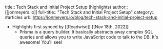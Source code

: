 title:: Tech Stack and Initial Project Setup (highlights)
author:: [[jonmeyers.io]]
full-title:: "Tech Stack and Initial Project Setup"
category:: #articles
url:: https://jonmeyers.io/blog/tech-stack-and-initial-project-setup

- Highlights first synced by [[Readwise]] [[Nov 18th, 2022]]
	- Prisma is a query builder. It basically abstracts away complex SQL queries and allows you to write JavaScript code to talk to the DB. It's awesome! You'll see!